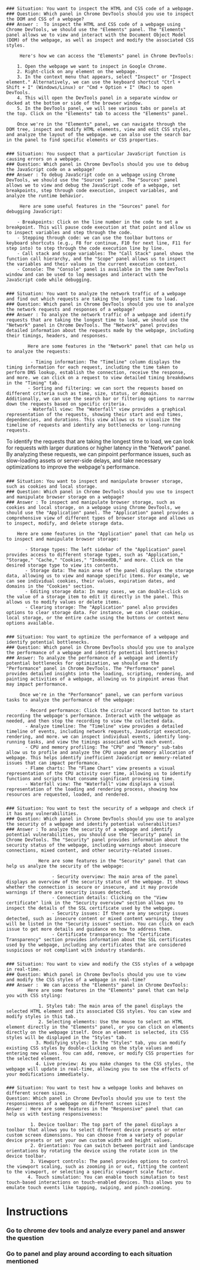     ### Situation: You want to inspect the HTML and CSS code of a webpage.
    ### Question: Which panel in Chrome DevTools should you use to inspect the DOM and CSS of a webpage?
    ### Answer :  To inspect the HTML and CSS code of a webpage using Chrome DevTools, we should use the "Elements" panel. The "Elements" panel allows we to view and interact with the Document Object Model (DOM) of the webpage, as well as inspect and modify the associated CSS styles.

         Here's how we can access the "Elements" panel in Chrome DevTools:

        1. Open the webpage we want to inspect in Google Chrome.
        2. Right-click on any element on the webpage.
        3. In the context menu that appears, select "Inspect" or "Inspect element." Alternatively, we can use the keyboard shortcut "Ctrl + Shift + I" (Windows/Linux) or "Cmd + Option + I" (Mac) to open DevTools.
        4. This will open the DevTools panel in a separate window or docked at the bottom or side of the browser window.
        5. In the DevTools panel, we will see various tabs or panels at the top. Click on the "Elements" tab to access the "Elements" panel.

        Once we're in the "Elements" panel, we can navigate through the DOM tree, inspect and modify HTML elements, view and edit CSS styles, and analyze the layout of the webpage. we can also use the search bar in the panel to find specific elements or CSS properties.
    
### 
    ### Situation: You suspect that a particular JavaScript function is causing errors on a webpage.
    ### Question: Which panel in Chrome DevTools should you use to debug the JavaScript code on a webpage?
    ### Answer : To debug JavaScript code on a webpage using Chrome DevTools, we should use the "Sources" panel. The "Sources" panel allows we to view and debug the JavaScript code of a webpage, set breakpoints, step through code execution, inspect variables, and analyze the runtime behavior.

         Here are some useful features in the "Sources" panel for debugging JavaScript:

        - Breakpoints: Click on the line number in the code to set a breakpoint. This will pause code execution at that point and allow us to inspect variables and step through the code.
        - Stepping through code: we can use the toolbar buttons or keyboard shortcuts (e.g., F8 for continue, F10 for next line, F11 for step into) to step through the code execution line by line.
        - Call stack and scope variables: The "Call Stack" panel shows the function call hierarchy, and the "Scope" panel allows us to inspect the variables and their values in the current execution context.
        - Console: The "Console" panel is available in the same DevTools window and can be used to log messages and interact with the JavaScript code while debugging.

### 
    ### Situation: You want to analyze the network traffic of a webpage and find out which requests are taking the longest time to load.
    ### Question: Which panel in Chrome DevTools should you use to analyze the network requests and responses of a webpage?
    ### Answer : To analyze the network traffic of a webpage and identify requests that are taking the longest time to load, we should use the "Network" panel in Chrome DevTools. The "Network" panel provides detailed information about the requests made by the webpage, including their timings, headers, and responses.

            Here are some features in the "Network" panel that can help us to analyze the requests:

             - Timing information: The "Timeline" column displays the timing information for each request, including the time taken to perform DNS lookup, establish the connection, receive the response, and more. we can click on a request to view detailed timing breakdowns in the "Timing" tab.
            - Sorting and filtering: we can sort the requests based on different criteria such as time, size, status, or domain. Additionally, we can use the search bar or filtering options to narrow down the requests based on specific criteria.
            - Waterfall view: The "Waterfall" view provides a graphical representation of the requests, showing their start and end times, dependencies, and durations. This view allows us to visualize the timeline of requests and identify any bottlenecks or long-running requests.

To identify the requests that are taking the longest time to load, we can look for requests with larger durations or higher latency in the "Network" panel. By analyzing these requests, we can pinpoint performance issues, such as slow-loading assets or server-side delays, and take necessary optimizations to improve the webpage's performance.


### 
    ### Situation: You want to inspect and manipulate browser storage, such as cookies and local storage.
    ### Question: Which panel in Chrome DevTools should you use to inspect and manipulate browser storage on a webpage?
    ### Answer : To inspect and manipulate browser storage, such as cookies and local storage, on a webpage using Chrome DevTools, we should use the "Application" panel. The "Application" panel provides a comprehensive view of different types of browser storage and allows us to inspect, modify, and delete storage data.

        Here are some features in the "Application" panel that can help us to inspect and manipulate browser storage:

           - Storage types: The left sidebar of the "Application" panel provides access to different storage types, such as "Application," "Storage," "Cache," "Cookies," "IndexedDB," and more. Click on the desired storage type to view its contents.
           - Storage data: The main area of the panel displays the storage data, allowing us to view and manage specific items. For example, we can see individual cookies, their values, expiration dates, and domains in the "Cookies" section.
           - Editing storage data: In many cases, we can double-click on the value of a storage item to edit it directly in the panel. This allows us to modify values or delete items.
           - Clearing storage: The "Application" panel also provides options to clear storage data. For instance, we can clear cookies, local storage, or the entire cache using the buttons or context menu options available.


### 
    ### Situation: You want to optimize the performance of a webpage and identify potential bottlenecks.
    ### Question: Which panel in Chrome DevTools should you use to analyze the performance of a webpage and identify potential bottlenecks?
    ### Answer: To analyze the performance of a webpage and identify potential bottlenecks for optimization, we should use the "Performance" panel in Chrome DevTools. The "Performance" panel provides detailed insights into the loading, scripting, rendering, and painting activities of a webpage, allowing us to pinpoint areas that may impact performance.

         Once we're in the "Performance" panel, we can perform various tasks to analyze the performance of the webpage:

           - Record performance: Click the circular record button to start recording the webpage's performance. Interact with the webpage as needed, and then stop the recording to view the collected data.
           - Analyze timeline: The "Timeline" view provides a detailed timeline of events, including network requests, JavaScript execution, rendering, and more. we can inspect individual events, identify long-running tasks, and view the timings associated with each event.
           - CPU and memory profiling: The "CPU" and "Memory" sub-tabs allow us to profile and analyze the CPU usage and memory allocation of webpage. This helps identify inefficient JavaScript or memory-related issues that can impact performance.
           - Flame charts: The "Flame Chart" view presents a visual representation of the CPU activity over time, allowing us to identify functions and scripts that consume significant processing time.
           - Waterfall view: The "Waterfall" view displays a visual representation of the loading and rendering process, showing how resources are requested, loaded, and rendered.

### 
    ### Situation: You want to test the security of a webpage and check if it has any vulnerabilities.
    ### Question: Which panel in Chrome DevTools should you use to analyze the security of a webpage and identify potential vulnerabilities?
    ### Answer : To analyze the security of a webpage and identify potential vulnerabilities, you should use the "Security" panel in Chrome DevTools. The "Security" panel provides information about the security status of the webpage, including warnings about insecure connections, mixed content, and other security-related issues.

                Here are some features in the "Security" panel that can help us analyze the security of the webpage:

                     - Security overview: The main area of the panel displays an overview of the security status of the webpage. It shows whether the connection is secure or insecure, and it may provide warnings if there are security issues detected.
                     - Connection details: Clicking on the "View certificate" link in the "Security overview" section allows you to inspect the details of the SSL certificate used by the webpage.
                     - Security issues: If there are any security issues detected, such as insecure content or mixed content warnings, they will be listed in the "Security issues" section. You can click on each issue to get more details and guidance on how to address them.
                     - Certificate transparency: The "Certificate Transparency" section provides information about the SSL certificates used by the webpage, including any certificates that are considered suspicious or not compliant with industry standards.

### 
    ### Situation: You want to view and modify the CSS styles of a webpage in real-time.
    ### Question: Which panel in Chrome DevTools should you use to view and modify the CSS styles of a webpage in real-time?
    ### Answer :  We can access the "Elements" panel in Chrome DevTools:
            Here are some features in the "Elements" panel that can help you with CSS styling:

                1. Styles tab: The main area of the panel displays the selected HTML element and its associated CSS styles. You can view and modify styles in this tab.
                2. Selecting elements: Use the mouse to select an HTML element directly in the "Elements" panel, or you can click on elements directly on the webpage itself. Once an element is selected, its CSS styles will be displayed in the "Styles" tab.
               3. Modifying styles: In the "Styles" tab, you can modify existing CSS styles by double-clicking on the style values and entering new values. You can add, remove, or modify CSS properties for the selected element.
               4. Live preview: As you make changes to the CSS styles, the webpage will update in real-time, allowing you to see the effects of your modifications immediately.
### 
    ### Situation: You want to test how a webpage looks and behaves on different screen sizes.
    Question: Which panel in Chrome DevTools should you use to test the responsiveness of a webpage on different screen sizes?
    Answer : Here are some features in the "Responsive" panel that can help us with testing responsiveness:

             1. Device toolbar: The top part of the panel displays a toolbar that allows you to select different device presets or enter custom screen dimensions. You can choose from a variety of popular device presets or set your own custom width and height values.
             2. Orientation: You can switch between portrait and landscape orientations by rotating the device using the rotate icon in the device toolbar.
             3. Viewport controls: The panel provides options to control the viewport scaling, such as zooming in or out, fitting the content to the viewport, or selecting a specific viewport scale factor.
            4. Touch simulation: You can enable touch simulation to test touch-based interactions on touch-enabled devices. This allows you to emulate touch events like tapping, swiping, and pinch-zooming.

# Instructions

### Go to chrome dev tools and analyze every panel and answer the question
### Go to panel and play around according to each situation mentioned